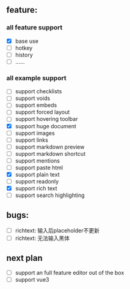 ## feature:

### all feature support

- [x] base use
- [ ] hotkey
- [ ] history
- [ ] ......

### all example support

- [ ] support checklists
- [ ] support voids
- [ ] support embeds
- [ ] support forced layout
- [ ] support hovering toolbar
- [x] support huge document
- [ ] support images
- [ ] support links
- [ ] support markdown preview
- [ ] support markdown shortcut
- [ ] support mentions
- [ ] support paste html
- [x] support plain text
- [ ] support readonly
- [x] support rich text
- [ ] support search highlighting

## bugs:

- [ ] richtext: 输入后placeholder不更新
- [ ] richtext: 无法输入黑体

## next plan

- [ ] support an full feature editor out of the box
- [ ] support vue3
